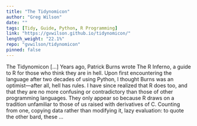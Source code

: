 ```yaml
---
title: "The Tidynomicon"
author: "Greg Wilson"
date: ""
tags: [Tidy, Guide, Python, R Programming]
link: "https://gvwilson.github.io/tidynomicon/"
length_weight: "22.1%"
repo: "gvwilson/tidynomicon"
pinned: false
---
```


The Tidynomicon [...] Years ago,
Patrick Burns wrote The R Inferno,
a guide to R for those who think they are in hell.
Upon first encountering the language after two decades of using Python,
I thought Burns was an optimist—after all,
hell has rules. I have since realized that R does too,
and that they are no more confusing or contradictory than those of other programming languages.
They only appear so because R draws on a tradition unfamiliar to those of us raised with derivatives of C.
Counting from one,
copying data rather than modifying it,
lazy evaluation:
to quote the other bard,
these ...
